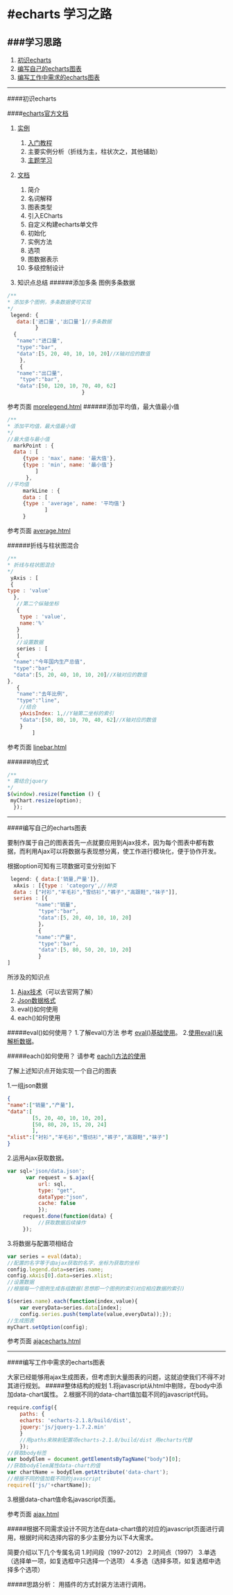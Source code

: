 #echarts  学习之路
=================================

###学习思路
---
1. [初识echarts](#初识echarts)
2. [编写自己的echarts图表](#编写自己的echarts图表)
3. [编写工作中需求的echarts图表](#编写工作中需求的echarts图表)

---
####初识echarts

####[echarts官方文档](http://echarts.baidu.com/)

1. [实例](http://echarts.baidu.com/doc/example.html)
	1.	[入门教程](http://echarts.baidu.com/doc/start.html)
	2.	主要实例分析（折线为主，柱状次之，其他辅助）
	3.	[主题学习](http://echarts.baidu.com/doc/example/themeDesigner.html)
	
2. [文档](http://echarts.baidu.com/doc/doc.html)
	1. 简介
	2. 名词解释
	3. 图表类型
	4. 引入ECharts
	5. 自定义构建echarts单文件
	6. 初始化
	7. 实例方法
	8. 选项
	9. 图数据表示
	10. 多级控制设计
	
3. 知识点总结
######添加多条 图例多条数据
``` javascript
/**
* 添加多个图例，多条数据便可实现
*/
 legend: {
   data:['进口量','出口量']//多条数据
         }
  {
   "name":"进口量",
   "type":"bar",
   "data":[5, 20, 40, 10, 10, 20]//X轴对应的数值
    },
    {
   "name":"出口量",
    "type":"bar",
   "data":[50, 120, 10, 70, 40, 62]
                        }
```
参考页面 [morelegend.html](https://github.com/lisongyu/echarts-learn)
######添加平均值，最大值最小值

``` javascript
/**
* 添加平均值，最大值最小值
*/
//最大值与最小值
  markPoint : {
  data : [
     {type : 'max', name: '最大值'},
     {type : 'min', name: '最小值'}
         ]
      },
//平均值
     markLine : {
     data : [
     {type : 'average', name: '平均值'}
            ]
     }
```
参考页面 [average.html](https://github.com/lisongyu/echarts-learn)

######折线与柱状图混合

``` javascript
/**
* 折线与柱状图混合
*/
 yAxis : [
 {
type : 'value'
  },
   //第二个纵轴坐标
   {
    type : 'value',
    name:'%'
   }
   ],
   //设置数据
   series : [
   {
  "name":"今年国内生产总值",
  "type":"bar",
  "data":[5, 20, 40, 10, 10, 20]//X轴对应的数值
},
   {
   "name":"去年比例",
   "type":"line",
    //结合
    yAxisIndex: 1,//Y轴第二坐标的索引
    "data":[50, 80, 10, 70, 40, 62]//X轴对应的数值
    }
	    ]
```
参考页面 [linebar.html](https://github.com/lisongyu/echarts-learn)

######响应式
``` javascript
/**
* 需结合jquery
*/
$(window).resize(function () {
 myChart.resize(option);
  });
```


---
####编写自己的echarts图表

要制作属于自己的图表首先一点就要应用到Ajax技术，因为每个图表中都有数据，而利用Ajax可以将数据与表现想分离，使工作进行模块化，便于协作开发。

根据option可知有三项数据可变分别如下
```javascript
 legend: { data:['销量,产量']},
  xAxis : [{type : 'category',//种类
  data : ["衬衫","羊毛衫","雪纺衫","裤子","高跟鞋","袜子"]],
  series : [{
         "name":"销量",
          "type":"bar",
          "data":[5, 20, 40, 10, 10, 20]
          }，
		  {
         "name":"产量",
          "type":"bar",
          "data":[5, 80, 50, 20, 10, 20]
          }
]
```

所涉及的知识点
1. [Ajax技术](http://api.jquery.com/jQuery.ajax/)（可以去官网了解）
2.   [Json数据格式](http://www.json.org.cn/)
3.  eval()如何使用
4.  each()如何使用

#####eval()如何使用？
1.了解eval()方法 参考 [eval()基础使用](http://www.w3school.com.cn/jsref/jsref_eval.asp)。
2.[使用eval()来解析数据](http://www.cnblogs.com/myjavawork/archive/2011/03/10/1979279.html)。

#####each()如何使用？ 请参考  [each()方法的使用](http://api.jquery.com/each/)

了解上述知识点开始实现一个自己的图表

1.一组json数据
```json
{
"name":["销量","产量"],
"data":[
        [5, 20, 40, 10, 10, 20],
        [50, 80, 20, 15, 20, 24]
        ],
"xlist":["衬衫","羊毛衫","雪纺衫","裤子","高跟鞋","袜子"]
}
```
2.运用Ajax获取数据。
```javascript
var sql='json/data.json';
      var request = $.ajax({
          url: sql,
          type: "get",
		  dataType:"json",
          cache: false
          });
     request.done(function(data) {
          //获取数据后续操作
     });
```
3.将数据与配置项相结合
```javascript
var series = eval(data);
//配置的名字等于由ajax获取的名字，坐标为获取的坐标
config.legend.data=series.name;
config.xAxis[0].data=series.xlist;
//设置数据
//根据每一个图例生成各组数据(思想即一个图例的索引对应相应数据的索引)                   

$(series.name).each(function(index,value){
    var everyData=series.data[index];
    config.series.push(template(value,everyData));});
//生成图表
myChart.setOption(config);
```
参考页面 [ajacecharts.html](https://github.com/lisongyu/echarts-learn)

---
####编写工作中需求的echarts图表

大家已经能够用ajax生成图表，但考虑到大量图表的问题，这就迫使我们不得不对其进行规划。
#####整体结构的规划
1.将javascript从html中剔除，在body中添加data-chart属性。
2.根据不同的data-chart值加载不同的javascript代码。
```javascript
require.config({
    paths: {
    echarts: 'echarts-2.1.8/build/dist',
    jquery:'js/jquery-1.7.2.min'
    }
    //用paths来映射配置项echarts-2.1.8/build/dist 用echarts代替
    });
//获取body标签
var bodyElem = document.getElementsByTagName("body")[0];
//获取bodyElem属性data-chart的值
var chartName = bodyElem.getAttribute('data-chart');
//根据不同的值加载不同的javascript
require(['js/'+chartName]);
```
3.根据data-chart值命名javascript页面。

参考页面  [ajax.html](https://github.com/lisongyu/echarts-learn)

#####根据不同需求设计不同方法在data-chart值的对应的javascript页面进行调用，根据时间和选择内容的多少主要分为以下4大需求。
 
 简要介绍以下几个专属名词
  1.时间段（1997-2012）
  2.时间点（1997）
  3.单选（选择单一项，如复选框中只选择一个选项）
  4.多选（选择多项，如复选框中选择多个选项）

#####思路分析：
   用插件的方式封装方法进行调用。

	  	

